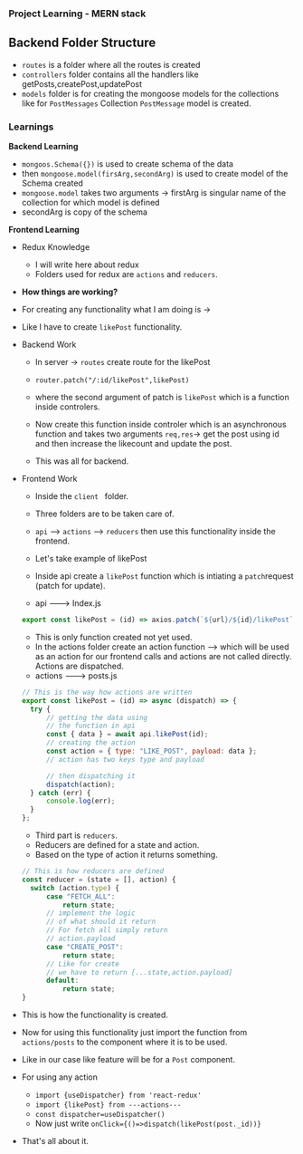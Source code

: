 ### Project Learning - MERN stack

## Backend Folder Structure

- `routes` is a folder where all the routes is created
- `controllers` folder contains all the handlers like getPosts,createPost,updatePost
- `models` folder is for creating the mongoose models for the collections like for `PostMessages` Collection `PostMessage` model is created.

### Learnings

**Backend Learning**

- `mongoos.Schema({})` is used to create schema of the data
- then `mongoose.model(firsArg,secondArg)` is used to create model of the Schema created
- `mongoose.model` takes two arguments -> firstArg is singular name of the collection for which model is defined
- secondArg is copy of the schema

**Frontend Learning**

- Redux Knowledge
  - I will write here about redux
  - Folders used for redux are `actions` and `reducers`.
- **How things are working?**

- For creating any functionality what I am doing is ->

- Like I have to create `likePost` functionality.

- Backend Work

  - In server -> `routes` create route for the likePost
  - `router.patch("/:id/likePost",likePost)`
  - where the second argument of patch is `likePost` which is a function inside controlers.

  - Now create this function inside controler which is an asynchronous function and takes two arguments `req,res`-> get the post using id and then increase the likecount and update the post.

  - This was all for backend.

- Frontend Work

  - Inside the `client ` folder.
  - Three folders are to be taken care of.
  - `api` --> `actions` --> `reducers` then use this functionality inside the frontend.

  - Let's take example of likePost
  - Inside api create a `likePost` function which is intiating a `patch`request (patch for update).
  - api ---> Index.js

  ```js
  export const likePost = (id) => axios.patch(`${url}/${id}/likePost`);
  ```

  - This is only function created not yet used.
  - In the actions folder create an action function --> which will be used as an action for our frontend calls and actions are not called directly. Actions are dispatched.
  - actions ---> posts.js

  ```js
  // This is the way how actions are written
  export const likePost = (id) => async (dispatch) => {
  	try {
  		// getting the data using
  		// the function in api
  		const { data } = await api.likePost(id);
  		// creating the action
  		const action = { type: "LIKE_POST", payload: data };
  		// action has two keys type and payload

  		// then dispatching it
  		dispatch(action);
  	} catch (err) {
  		console.log(err);
  	}
  };
  ```

  - Third part is `reducers`.
  - Reducers are defined for a state and action.
  - Based on the type of action it returns something.

  ```js
  // This is how reducers are defined
  const reducer = (state = [], action) {
    switch (action.type) {
    	case "FETCH_ALL":
    		return state;
        // implement the logic
        // of what should it return
        // For fetch all simply return
        // action.payload
    	case "CREATE_POST":
    		return state;
        // Like for create
        // we have to return [...state,action.payload]
    	default:
    		return state;
  }
  ```

- This is how the functionality is created.

- Now for using this functionality just import the function from `actions/posts` to the component where it is to be used.
- Like in our case like feature will be for a `Post` component.
- For using any action

  - `import {useDispatcher} from 'react-redux'`
  - `import {likePost} from ---actions---`
  - `const dispatcher=useDispatcher()`
  - Now just write `onClick={()=>dispatch(likePost(post._id))}`

- That's all about it.

